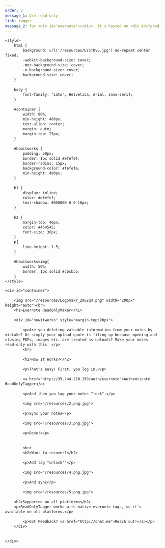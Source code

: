```yaml
---
order: 3
message_1: Use read-only
link: tagger
message_2: for <div id="evernote"></div>, it's hosted on <div id="predix"></div>.
---
```


<html>

<head>
    <link href="https://fonts.googleapis.com/css?family=Lato" rel="stylesheet">

    <style>
        html {
            background: url('/resources/LY5TUv5.jpg') no-repeat center fixed;
            -webkit-background-size: cover;
            -moz-background-size: cover;
            -o-background-size: cover;
            background-size: cover;
        }
        
        body {
            font-family: 'Lato', Helvetica, Arial, sans-serif;
        }
        
        #container {
            width: 80%;
            min-height: 400px;
            text-align: center;
            margin: auto;
            margin-top: 25px;
        }
        
        #howitworks {
            padding: 50px;
            border: 1px solid #efefef;
            border-radius: 15px;
            background-color: #fefefe;
            min-height: 400px;
        }
        
        h1 {
            display: inline;
            color: #efefef;
            text-shadow: #000000 0 0 10px;
        }
        
        h2 {
            margin-top: 40px;
            color: #454545;
            font-size: 36px;
        }
        p{
            line-height: 1.5;
        }

        #howitworks>img{
            width: 50%;
            border: 1px solid #cbcbcb;
        }
    </style>
</head>

<body>


    <div id="container">

        <img src="/resources/Logomakr_2Xu2q4.png" width="200px" height="auto"><br>
        <h1>Evernote ReadOnlyMaker</h1>

        <div id="howitworks" style="margin-top:20px">

            <p>Are you deleting valuable information from your notes by mistake? Or simply your upload quote is filing up because opening and closing PDFs, images etc. are treated as uploads? Make your notes read-only with this. </p>
            <hr>

            <h2>How It Works?</h2>

            <p>That's easy! First, you log in.</p>

            <a href="http://35.244.210.159/auth/evernote">Authenticate ReadOnlyTagger</a>

            <p>And then you tag your notes "lock".</p>

            <img src="/resources/2.png.jpg">
            
            <p>Sync your notes</p>

            <img src="/resources/3.png.jpg">

            <p>Done!</p>
	

            <hr>
            <h2>Want to recover?</h2>
            
            <p>Add tag "unlock""</p>

            <img src="/resources/4.png.jpg">

            <p>And sync</p>

            <img src="/resources/5.png.jpg">

		<h2>Supported on all platforms</h2>
		<p>ReadOnlyTagger works with native evernote tags, so it's available on all platforms.</p>

            <p>Got Feedback? <a href="http://onat.me">Reach out!</a></p>
        </div>


    </div>


</body>

</html>
